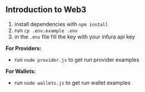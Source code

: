 ## Introduction to Web3

1. install dependencies with `npm install`
2. run `cp .env.example .env`
3. in the `.env` file fill the key with your infura api key

**For Providers:**

* run `node provider.js` to get run provider examples

**For Wallets:**

* run `node wallets.js` to get run wallet examples